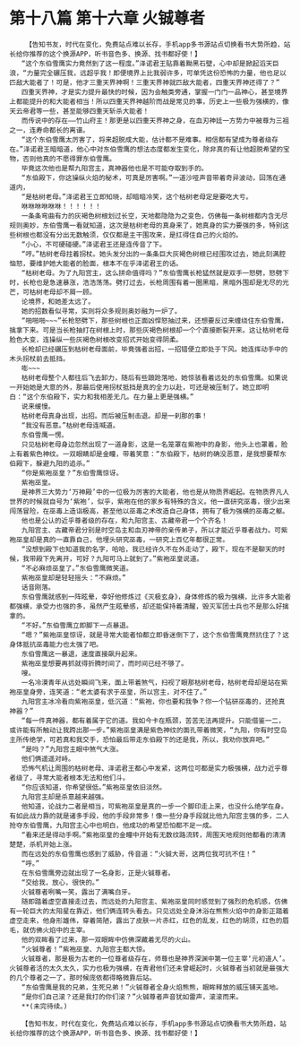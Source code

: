 # 第十八篇 第十六章 火铖尊者
        【告知书友，时代在变化，免费站点难以长存，手机app多书源站点切换看书大势所趋，站长给你推荐的这个换源APP，听书音色多、换源、找书都好使！】
       “这个东伯雪鹰实力竟然到了这一程度。”泽诺君王贴靠着黝黑石壁，心中却是掀起滔天巨浪，“力量完全碾压我，远超乎我！即便境界上比我弱许多，可单凭这份恐怖的力量，他也足以匹敌大能者了！可是，他才三重天界神啊！三重天界神就匹敌大能者，四重天界神还得了？”
       四重天界神，才是实力提升最快的时候，因为会触类旁通，掌握一门门一品神心，甚至境界上都能提升的和大能者相当！所以四重天界神越阶而战是常见的事，历史上一些极为强横的，像天云帝君等一些，甚至能够四重天斩杀大能者！
       而传说中的存在——竹山府主！那更是以四重天界神之身，在血刃神廷一方势力中被尊为三祖之一，连寿命都长的离谱。
       “这个东伯雪鹰太厉害了，将来超脱成大能，估计都不是难事。相信都有望成为尊者级存在。”泽诺君王暗暗道，他心中对东伯雪鹰的想法态度都发生变化，除非真的有让他超脱希望的宝物，否则他真的不愿得罪东伯雪鹰。
       毕竟这次他也是帮九阳宫主，真神器他也是不可能夺取到手的。
       “东伯殿下，你这操纵火焰的秘术，可真是厉害啊。”一道沙哑声音带着奇异波动，回荡在通道内，
       “是枯树老母。”泽诺君王立即知晓，却暗暗冷笑，这个枯树老母定是要吃大亏。
       咻咻咻咻咻咻！！！！！！
       一条条弯曲有力的灰褐色树根划过长空，天地都隐隐为之变色，仿佛每一条树根都内含无尽规则奥妙，东伯雪鹰一看就知道，这次是枯树老母的真身来了，她真身的实力要强的多，特别这些树根也都没有分出无数触须，仅仅都是主干围攻来，是扛得住自己的火焰的。
       “小心，不可硬碰硬。”泽诺君王还是连传音了下。
       “哼。”枯树老母拄着拐杖。她头发分出的一条条巨大灰褐色树根已经围攻过去，她此刻满腔恼怒，要维护她大能者的脸面，根本不在乎泽诺君王的话。
       “枯树老母。为了九阳宫主，这么拼命值得吗？”东伯雪鹰长枪猛然就是双手一怒劈，怒劈下时，长枪也是急速暴涨，浩浩荡荡。劈打过去，长枪周围有着一圈黑暗，黑暗外围却是无尽的光芒，可枯树老母却不屑一顾。
       论境界，和她差太远了。
       她的招数看似寻常，实则将众多规则奥妙融为一炉了。
       “啪啪啪~~~”长枪怒劈下，那些树根也正面凶悍怒抽过来，还想要反过来缠绕住东伯雪鹰，擒拿下来。可是当长枪抽打在树根上时，那些灰褐色树根却一个个直接断裂开来。这让枯树老母脸色大变，连操纵一些灰褐色树根改变招式开始变得阴柔。
       长枪却已经碾压到枯树老母面前，毕竟强者出招，一招错便立即处于下风。她连挥动手中的木头拐杖前去抵挡。
       嘭~~~
       枯树老母整个人都往后飞去卸力，随后有些踉跄落地，她惊骇看着远处的东伯雪鹰。如果说一开始她是大意的外，那最后使用拐杖抵挡是真的全力以赴，可还是被压制了。她立即明白：“这个东伯殿下，实力和我相差无几。在力量上更是强横。”
       说来缓慢。
       枯树老母真身出现，出招。而后被压制击退。却是一刹那的事！
       “我没有恶意。”枯树老母连喊道。
       东伯雪鹰一愣。
       只见枯树老母身边忽然出现了一道身影，这是一名笼罩在紫袍中的身影，他头上也罩着，脸上有着紫色神纹。一双眼睛却是金瞳，带着笑意：“东伯殿下，枯树的确没恶意，是我想要帮东伯殿下，躲避九阳的追杀。”
       “你是紫袍巫皇？”东伯雪鹰惊讶。
       紫袍巫皇。
       是神界三大势力‘万神殿’中的一位极为厉害的大能者，他也是从物质界崛起。在物质界凡人世界的时候就自号为‘紫袍’，似乎，紫袍在他的家乡有特殊的含义。他一直研究巫毒，很少出来闯荡冒险，在巫毒上造诣极高，甚至他以巫毒之术改造自己身体，拥有了极为强横的巫毒之躯。
       他也是公认的近乎尊者级的存在，和九阳宫主、古藏帝君一个个齐名！
       九阳宫主、古藏帝君分别是时空岛主和血刃神帝的亲传弟子，所以才能近乎尊者战力。可紫袍巫皇却是真的一直靠自己，他埋头研究巫毒，一研究上百亿年都很正常。
       “没想到殿下也知道我的名字，哈哈，我已经许久不在外走动了，殿下，现在不是聊天的时候，我带殿下先离开，可好？九阳可马上就到了。”紫袍巫皇说道。
       “不必麻烦巫皇了。”东伯雪鹰微笑道。
       紫袍巫皇却是轻轻摇头：“不麻烦。”
       话音刚落。
       东伯雪鹰就感到一阵眩晕，幸好他修炼过《灭极玄身》，身体修炼的极为强横，比许多大能者都强横，承受力也强的多，虽然产生眩晕感，却还能保持着清醒，毁灭军团士兵也不是那么好擒拿的。
       “不好。”东伯雪鹰立即脚下一点暴退。
       “嗯？”紫袍巫皇惊讶，就是寻常大能者怕都立即昏迷倒下了，这个东伯雪鹰竟然抗住了？这身体抵抗巫毒能力也太强了吧。
       东伯雪鹰这一暴退，速度直接飙升起来。
       紫袍巫皇想要再抓就得折腾时间了，而时间已经不够了。
       嗖。
       一名冷漠青年从远处瞬间飞来，面上带着煞气，扫视了眼那枯树老母，枯树老母却是站在紫袍巫皇身旁，连笑道：“老太婆有求于巫皇，所以宫主，对不住了。”
       九阳宫主冰冷看向紫袍巫皇，低沉道：“紫袍，你也要和我争？你一个钻研巫毒的，还抢真神器？”
       “每一件真神器，都有着属于它的道。我如今卡在瓶颈，苦苦无法再提升。只能借鉴一二，或许能有所触动让我跨出那一步。”紫袍巫皇满是紫色神纹的面孔带着微笑，“九阳，你有时空岛主所传绝学，可若真和我交手，恐怕最后带走东伯殿下的还是我，所以，我劝你放弃吧。”
       “是吗？”九阳宫主眼中煞气大涨。
       他们俩遥遥对峙。
       恐怖气机让周围的枯树老母、泽诺君王都心中发紧，这两位可都是实力极强横，战力近乎尊者级了，寻常大能者根本无法和他们斗。
       “你应该知道，你希望很低。”紫袍巫皇依旧淡然。
       九阳宫主却是杀意越来越强。
       他知道，论战力二者是相当，可紫袍巫皇是真的一步一个脚印走上来，也没什么绝学在身。有如此战力靠的就是诸多手段，他的手段非常多！像一些分身手段就比他九阳宫主强的多，二人抢夺东伯雪鹰，九阳宫主心中也明白，他成功的希望恐怕都不足一成。
       “看来还是得动手啊。”紫袍巫皇的金瞳中开始有无数纹路流转，周围天地规则他都看的清清楚楚，杀机开始上涨。
       而在远处的东伯雪鹰也感到了威胁，传音道：“火铖大哥，这两位我可抗不住！”
       “呼。”
       在东伯雪鹰旁边就出现了一名身影，正是火铖尊者。
       “交给我，放心，很快的。”
       火铖尊者咧嘴一笑，露出了满嘴白牙。
       随即踏着虚空直接走过去，而远处的九阳宫主、紫袍巫皇同时感觉到了强烈的危机感，仿佛有一轮巨大的太阳星在靠近，他们俩连转头看去。只见远处全身沐浴在熊熊火焰中的身影正踏着虚空走来，他身形雄伟，穿着简陋，露出了皮肤一片赤红，红色的乱发，红色的胡须，红色的眉毛，就仿佛火焰中的主宰。
       他的双眸看了过来，那一双眼眸中仿佛深藏着无尽的火山。
       “火铖尊者！”紫袍巫皇、九阳宫主都大惊。
       火铖尊者，那是极为古老的一位尊者级存在，师尊也是神界深渊中第一位主宰‘元初道人’。火铖尊者活的太久太久，实力也极为强横，在青君他们还未曾崛起时，火铖尊者当初就是最强大的几个尊者之一了，那时候庞依都得略微靠后站。
       “东伯雪鹰是我的兄弟，生死兄弟！”火铖尊者全身火焰熊熊，眼眸释放的威压铺天盖地。
       “是你们自己滚？还是我打的你们滚？”火铖尊者声音犹如雷声，滚滚而来。
       **(未完待续。)
       
       【告知书友，时代在变化，免费站点难以长存，手机app多书源站点切换看书大势所趋，站长给你推荐的这个换源APP，听书音色多、换源、找书都好使！】